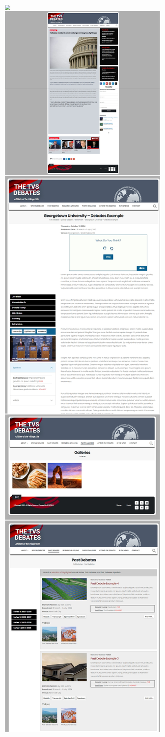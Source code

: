 
<img src='https://github.com/stnc/wp-debates/blob/main/assets/main.jpeg?raw=true' >

<img src='https://github.com/stnc/wp-debates/blob/main/assets/homepage.jpeg?raw=true' >

<img src='https://github.com/stnc/wp-debates/blob/main/assets/singlepage.jpeg?raw=true'>

<img src='https://github.com/stnc/wp-debates/blob/main/assets/galleries.jpeg?raw=true'>

<img src='https://github.com/stnc/wp-debates/blob/main/assets/list_page.jpeg?raw=true'>

